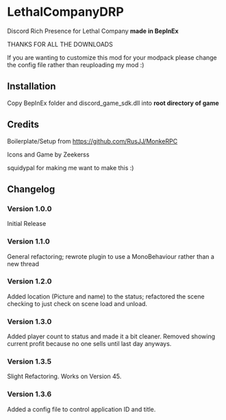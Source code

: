 # LethalCompanyDRP
Discord Rich Presence for Lethal Company **made in BepInEx**

THANKS FOR ALL THE DOWNLOADS

If you are wanting to customize this mod for your modpack please change the config file rather than reuploading my mod :)

## Installation
Copy BepInEx folder and discord_game_sdk.dll into **root directory of game**

## Credits
Boilerplate/Setup from https://github.com/RusJJ/MonkeRPC

Icons and Game by Zeekerss

squidypal for making me want to make this :)

## Changelog

### Version 1.0.0

Initial Release

### Version 1.1.0

General refactoring; rewrote plugin to use a MonoBehaviour rather than a new thread

### Version 1.2.0

Added location (Picture and name) to the status; refactored the scene checking to just check on scene load and unload.

### Version 1.3.0

Added player count to status and made it a bit cleaner. Removed showing current profit because no one sells until last day anyways.

### Version 1.3.5

Slight Refactoring. Works on Version 45.

### Version 1.3.6

Added a config file to control application ID and title.